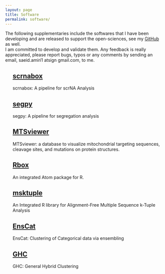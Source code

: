 ```yaml
---
layout: page
title: Software
permalink: software/
---
```


The following supplementaries include the softwares that I have been developing and are released to support the open-sciences, see my [GitHub](https://github.com/saeidamiri1) as well.  
I am committed to develop and validate them. Any feedback is really appreciated, please report bugs, typos or any comments by sending an email, saeid.amiri1 atsign gmail.com, to me. 




<ul>

<h2>  
  <a href="https://github.com/neurobioinfo/scrnabox"> scrnabox
  </a>
</h2>
<p>
scrnabox: A pipeline for scrNA Analysis 
</p>


<h2>  
  <a href="https://github.com/neurobioinfo/segpy"> segpy
  </a>
</h2>
<p>
segpy: A pipeline for segregation analysis
</p>

<h2>  
  <a href="https://neurobioinfo.github.io/MTSvieweR "> MTSviewer
  </a>
</h2>
<p>
MTSviewer: a database to visualize mitochondrial targeting sequences, cleavage sites, and mutations on protein structures.
</p>


<h2>  
  <a href="https://atom.io/packages/rbox"> Rbox
  </a>
</h2>
<p>
An integrated Atom package for R.
</p>


<h2>  
  <a href="https://github.com/saeidamiri1/msktuple/wiki"> msktuple
  </a>
</h2>
<p>
An Integrated R library for  Alignment-Free Multiple Sequence k-Tuple Analysis
</p>

<h2>  
  <a href="https://github.com/jlp2duke/EnsCat/wiki/How-To-with-Examples"> EnsCat
  </a>
</h2>
<p>
EnsCat: Clustering of Categorical data via ensembling</p>

<h2>  
  <a href="https://github.com/saeidamiri1/GHC/wiki"> GHC
  </a>
</h2>
<p>
GHC: General Hybrid Clustering</p>

</ul>




